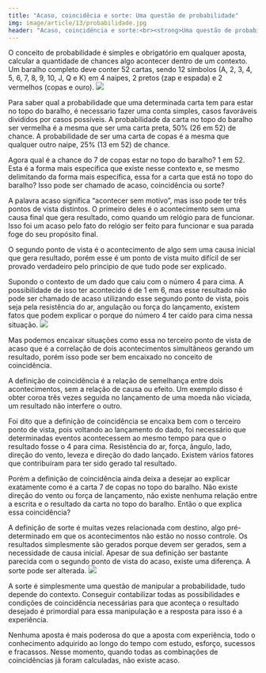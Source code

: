 ```yaml
---
title: "Acaso, coincidêcia e sorte: Uma questão de probabilidade"
img: image/article/13/probabilidade.jpg
header: "Acaso, coincidência e sorte:<br><strong>Uma questão de probabilidade</strong>"
---
```


O conceito de probabilidade é simples e obrigatório em qualquer aposta, calcular a quantidade de chances algo acontecer dentro de um contexto. Um baralho completo deve conter 52 cartas, sendo 12 simbolos (A, 2, 3, 4, 5, 6, 7, 8, 9, 10, J, Q e K) em 4 naipes, 2 pretos (zap e espada) e 2 vermelhos (copas e ouro).
![](image/article/13/cartas.jpg)

Para saber qual a probabilidade que uma determinada carta tem para estar no topo do baralho, é necessario fazer uma conta simples, casos favoráveis divididos por casos possíveis. A probabilidade da carta no topo do baralho ser vermelha é a mesma que ser uma carta preta, 50% (26 em 52) de chance. A probabilidade de ser uma carta de copas é a mesma que qualquer outro naipe, 25% (13 em 52) de chance. 

Agora qual é a chance do 7 de copas estar no topo do baralho? 1 em 52. Esta é a forma mais específica que existe nesse contexto e, se mesmo delimitando da forma mais específica, essa for a carta que está no topo do baralho? Isso pode ser chamado de acaso, coincidência ou sorte?

A palavra acaso significa “acontecer sem motivo”, mas isso pode ter três pontos de vista distintos. O primeiro deles é o acontecimento sem uma causa final que gera resultado, como quando um relógio para de funcionar. Isso foi um acaso pelo fato do relógio ser feito para funcionar e sua parada foge do seu propósito final.

O segundo ponto de vista é o acontecimento de algo sem uma causa inicial que gera resultado, porém esse é um ponto de vista muito difícil de ser provado verdadeiro pelo principio de que tudo pode ser explicado.

Supondo o contexto de um dado que caiu com o número 4 para cima. A possibilidade de isso ter acontecido é de 1 em 6, mas esse resultado não pode ser chamado de acaso utilizando esse segundo ponto de vista, pois seja pela resistência do ar, angulação ou força do lançamento, existem fatos que podem explicar o porque do número 4 ter caído para cima nessa situação.
![](image/article/13/dados.jpg)

Mas podemos encaixar situações como essa no terceiro ponto de vista de acaso que é a correlação de dois acontecimentos simultâneos gerando um resultado, porém isso pode ser bem encaixado no conceito de coincidência.

A definição de coincidência é a relação de semelhança entre dois acontecimentos, sem a relação de causa ou efeito. Um exemplo disso é obter coroa três vezes seguida no lançamento de uma moeda não viciada, um resultado não interfere o outro.

Foi dito que a definição de coincidência se encaixa bem com o terceiro ponto de vista, pois voltando ao lançamento do dado, foi necessário que determinadas eventos acontecessem ao mesmo tempo para que o resultado fosse o 4 para cima. Resistência do ar, força, ângulo, lado, direção do vento, leveza e direção do dado lançado. Existem vários fatores que contribuíram para ter sido gerado tal resultado.

Porém a definição de coincidência ainda deixa a desejar ao explicar exatamente como é a carta 7 de copas no topo do baralho. Não existe direção do vento ou força de lançamento, não existe nenhuma relação entre a escrita e o resultado da carta no topo do baralho. Então o que explica essa coincidência?

A definição de sorte é muitas vezes relacionada com destino, algo pré-determinado em que os acontecimentos não estão no nosso controle. Os resultados simplesmente são gerados porque devem ser gerados, sem a necessidade de causa inicial.  Apesar de sua definição ser bastante parecida com o segundo ponto de vista do acaso, existe uma diferença. A sorte pode ser alterada.
![](image/article/13/habilidade.jpg)

A sorte é simplesmente uma questão de manipular a probabilidade, tudo depende do contexto. Conseguir contabilizar todas as possibilidades e condições de coincidência necessárias para que aconteça o resultado desejado é primordial para essa manipulação e a resposta para isso é a experiência.

Nenhuma aposta é mais poderosa do que a aposta com experiência, todo o conhecimento adquirido ao longo do tempo com estudo, esforço, sucessos e fracassos. Nesse momento, quando todas as combinações de coincidências já foram calculadas, não existe acaso.
